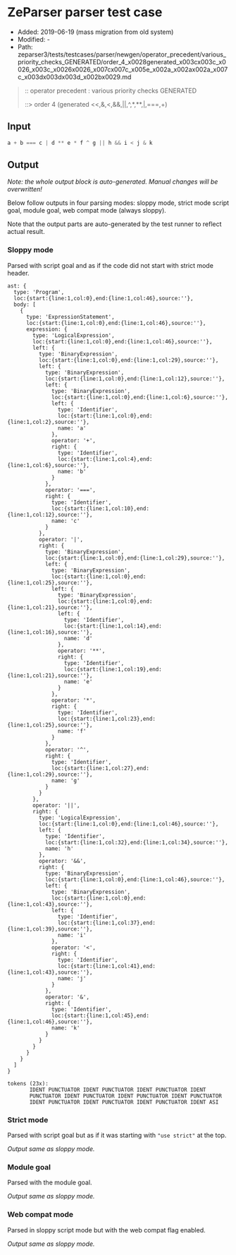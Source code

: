 # ZeParser parser test case

- Added: 2019-06-19 (mass migration from old system)
- Modified: -
- Path: zeparser3/tests/testcases/parser/newgen/operator_precedent/various_priority_checks_GENERATED/order_4_x0028generated_x003cx003c_x0026_x003c_x0026x0026_x007cx007c_x005e_x002a_x002ax002a_x007c_x003dx003dx003d_x002bx0029.md

> :: operator precedent : various priority checks GENERATED
>
> ::> order 4 (generated <<,&,<,&&,||,^,*,**,|,===,+)

## Input

`````js
a + b === c | d ** e * f ^ g || h && i < j & k
`````

## Output

_Note: the whole output block is auto-generated. Manual changes will be overwritten!_

Below follow outputs in four parsing modes: sloppy mode, strict mode script goal, module goal, web compat mode (always sloppy).

Note that the output parts are auto-generated by the test runner to reflect actual result.

### Sloppy mode

Parsed with script goal and as if the code did not start with strict mode header.

`````
ast: {
  type: 'Program',
  loc:{start:{line:1,col:0},end:{line:1,col:46},source:''},
  body: [
    {
      type: 'ExpressionStatement',
      loc:{start:{line:1,col:0},end:{line:1,col:46},source:''},
      expression: {
        type: 'LogicalExpression',
        loc:{start:{line:1,col:0},end:{line:1,col:46},source:''},
        left: {
          type: 'BinaryExpression',
          loc:{start:{line:1,col:0},end:{line:1,col:29},source:''},
          left: {
            type: 'BinaryExpression',
            loc:{start:{line:1,col:0},end:{line:1,col:12},source:''},
            left: {
              type: 'BinaryExpression',
              loc:{start:{line:1,col:0},end:{line:1,col:6},source:''},
              left: {
                type: 'Identifier',
                loc:{start:{line:1,col:0},end:{line:1,col:2},source:''},
                name: 'a'
              },
              operator: '+',
              right: {
                type: 'Identifier',
                loc:{start:{line:1,col:4},end:{line:1,col:6},source:''},
                name: 'b'
              }
            },
            operator: '===',
            right: {
              type: 'Identifier',
              loc:{start:{line:1,col:10},end:{line:1,col:12},source:''},
              name: 'c'
            }
          },
          operator: '|',
          right: {
            type: 'BinaryExpression',
            loc:{start:{line:1,col:0},end:{line:1,col:29},source:''},
            left: {
              type: 'BinaryExpression',
              loc:{start:{line:1,col:0},end:{line:1,col:25},source:''},
              left: {
                type: 'BinaryExpression',
                loc:{start:{line:1,col:0},end:{line:1,col:21},source:''},
                left: {
                  type: 'Identifier',
                  loc:{start:{line:1,col:14},end:{line:1,col:16},source:''},
                  name: 'd'
                },
                operator: '**',
                right: {
                  type: 'Identifier',
                  loc:{start:{line:1,col:19},end:{line:1,col:21},source:''},
                  name: 'e'
                }
              },
              operator: '*',
              right: {
                type: 'Identifier',
                loc:{start:{line:1,col:23},end:{line:1,col:25},source:''},
                name: 'f'
              }
            },
            operator: '^',
            right: {
              type: 'Identifier',
              loc:{start:{line:1,col:27},end:{line:1,col:29},source:''},
              name: 'g'
            }
          }
        },
        operator: '||',
        right: {
          type: 'LogicalExpression',
          loc:{start:{line:1,col:0},end:{line:1,col:46},source:''},
          left: {
            type: 'Identifier',
            loc:{start:{line:1,col:32},end:{line:1,col:34},source:''},
            name: 'h'
          },
          operator: '&&',
          right: {
            type: 'BinaryExpression',
            loc:{start:{line:1,col:0},end:{line:1,col:46},source:''},
            left: {
              type: 'BinaryExpression',
              loc:{start:{line:1,col:0},end:{line:1,col:43},source:''},
              left: {
                type: 'Identifier',
                loc:{start:{line:1,col:37},end:{line:1,col:39},source:''},
                name: 'i'
              },
              operator: '<',
              right: {
                type: 'Identifier',
                loc:{start:{line:1,col:41},end:{line:1,col:43},source:''},
                name: 'j'
              }
            },
            operator: '&',
            right: {
              type: 'Identifier',
              loc:{start:{line:1,col:45},end:{line:1,col:46},source:''},
              name: 'k'
            }
          }
        }
      }
    }
  ]
}

tokens (23x):
       IDENT PUNCTUATOR IDENT PUNCTUATOR IDENT PUNCTUATOR IDENT
       PUNCTUATOR IDENT PUNCTUATOR IDENT PUNCTUATOR IDENT PUNCTUATOR
       IDENT PUNCTUATOR IDENT PUNCTUATOR IDENT PUNCTUATOR IDENT ASI
`````

### Strict mode

Parsed with script goal but as if it was starting with `"use strict"` at the top.

_Output same as sloppy mode._

### Module goal

Parsed with the module goal.

_Output same as sloppy mode._

### Web compat mode

Parsed in sloppy script mode but with the web compat flag enabled.

_Output same as sloppy mode._
